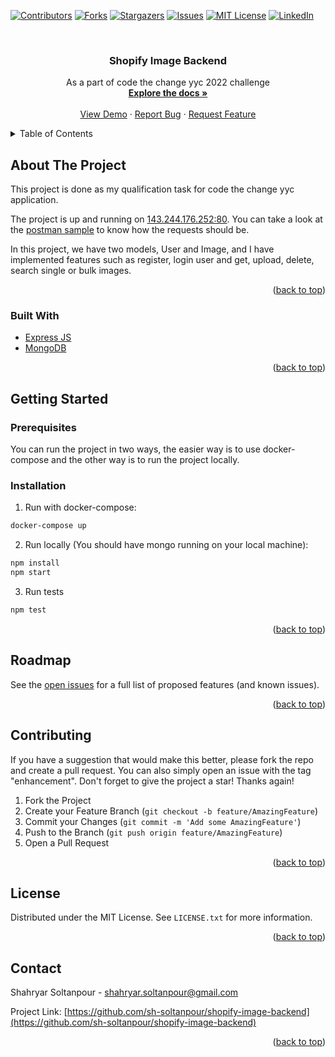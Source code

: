 <div id="top"></div>
<!--
*** Thanks for checking out the Best-README-Template. If you have a suggestion
*** that would make this better, please fork the repo and create a pull request
*** or simply open an issue with the tag "enhancement".
*** Don't forget to give the project a star!
*** Thanks again! Now go create something AMAZING! :D
-->



<!-- PROJECT SHIELDS -->
<!--
*** I'm using markdown "reference style" links for readability.
*** Reference links are enclosed in brackets [ ] instead of parentheses ( ).
*** See the bottom of this document for the declaration of the reference variables
*** for contributors-url, forks-url, etc. This is an optional, concise syntax you may use.
*** https://www.markdownguide.org/basic-syntax/#reference-style-links
-->
[![Contributors][contributors-shield]][contributors-url]
[![Forks][forks-shield]][forks-url]
[![Stargazers][stars-shield]][stars-url]
[![Issues][issues-shield]][issues-url]
[![MIT License][license-shield]][license-url]
[![LinkedIn][linkedin-shield]][linkedin-url]



<!-- PROJECT LOGO -->
<br />
<div align="center">

<h3 align="center">Shopify Image Backend</h3>

  <p align="center">
    As a part of code the change yyc 2022 challenge
    <br />
    <a href="https://github.com/sh-soltanpour/shopify-image-backend"><strong>Explore the docs »</strong></a>
    <br />
    <br />
    <a href="https://github.com/sh-soltanpour/shopify-image-backend">View Demo</a>
    ·
    <a href="https://github.com/sh-soltanpour/shopify-image-backend/issues">Report Bug</a>
    ·
    <a href="https://github.com/sh-soltanpour/shopify-image-backend/issues">Request Feature</a>
  </p>
</div>



<!-- TABLE OF CONTENTS -->
<details>
  <summary>Table of Contents</summary>
  <ol>
    <li>
      <a href="#about-the-project">About The Project</a>
      <ul>
        <li><a href="#built-with">Built With</a></li>
      </ul>
    </li>
    <li>
      <a href="#getting-started">Getting Started</a>
      <ul>
        <li><a href="#prerequisites">Prerequisites</a></li>
        <li><a href="#installation">Installation</a></li>
      </ul>
    </li>
    <li><a href="#usage">Usage</a></li>
    <li><a href="#roadmap">Roadmap</a></li>
    <li><a href="#contributing">Contributing</a></li>
    <li><a href="#license">License</a></li>
    <li><a href="#contact">Contact</a></li>
    <li><a href="#acknowledgments">Acknowledgments</a></li>
  </ol>
</details>



<!-- ABOUT THE PROJECT -->

## About The Project

This project is done as my qualification task
for code the change yyc application.

The project is up and running on [143.244.176.252:80](143.244.176.252:80).
You can take a look at the [postman sample](./image.postman_collection.json) to know how the requests should be.

In this project, we have two models, User and Image, and I have implemented features such as register, login user and get, upload, delete, search single or bulk images. 



<p align="right">(<a href="#top">back to top</a>)</p>

### Built With

* [Express JS](https://expressjs.com/)
* [MongoDB](https://www.mongodb.com/)

<p align="right">(<a href="#top">back to top</a>)</p>



<!-- GETTING STARTED -->

## Getting Started

### Prerequisites

You can run the project in two ways, the easier way is to use docker-compose and the other way is to run the project locally. 

### Installation

1. Run with docker-compose:

```sh
docker-compose up
   ```

2. Run locally (You should have mongo running on your local machine):

```sh
npm install
npm start
```

3. Run tests

```sh
npm test
```


<p align="right">(<a href="#top">back to top</a>)</p>


<!-- ROADMAP -->

## Roadmap

See the [open issues](https://github.com/sh-soltanpour/shopify-image-backend/issues) for a full list of proposed
features (and known issues).

<p align="right">(<a href="#top">back to top</a>)</p>


<!-- CONTRIBUTING -->

## Contributing

If you have a suggestion that would make this better, please fork the repo and create a pull request. You can also
simply open an issue with the tag "enhancement". Don't forget to give the project a star! Thanks again!

1. Fork the Project
2. Create your Feature Branch (`git checkout -b feature/AmazingFeature`)
3. Commit your Changes (`git commit -m 'Add some AmazingFeature'`)
4. Push to the Branch (`git push origin feature/AmazingFeature`)
5. Open a Pull Request

<p align="right">(<a href="#top">back to top</a>)</p>

<!-- LICENSE -->

## License

Distributed under the MIT License. See `LICENSE.txt` for more information.

<p align="right">(<a href="#top">back to top</a>)</p>



<!-- CONTACT -->

## Contact

Shahryar Soltanpour - shahryar.soltanpour@gmail.com

Project
Link: [https://github.com/sh-soltanpour/shopify-image-backend](https://github.com/sh-soltanpour/shopify-image-backend)

<p align="right">(<a href="#top">back to top</a>)</p>



<!-- MARKDOWN LINKS & IMAGES -->
<!-- https://www.markdownguide.org/basic-syntax/#reference-style-links -->

[contributors-shield]: https://img.shields.io/github/contributors/sh-soltanpour/shopify-image-backend.svg?style=for-the-badge

[contributors-url]: https://github.com/sh-soltanpour/shopify-image-backend/graphs/contributors

[forks-shield]: https://img.shields.io/github/forks/sh-soltanpour/shopify-image-backend.svg?style=for-the-badge

[forks-url]: https://github.com/sh-soltanpour/shopify-image-backend/network/members

[stars-shield]: https://img.shields.io/github/stars/sh-soltanpour/shopify-image-backend.svg?style=for-the-badge

[stars-url]: https://github.com/sh-soltanpour/shopify-image-backend/stargazers

[issues-shield]: https://img.shields.io/github/issues/sh-soltanpour/shopify-image-backend.svg?style=for-the-badge

[issues-url]: https://github.com/sh-soltanpour/shopify-image-backend/issues

[license-shield]: https://img.shields.io/github/license/sh-soltanpour/shopify-image-backend.svg?style=for-the-badge

[license-url]: https://github.com/sh-soltanpour/shopify-image-backend/blob/master/LICENSE.txt

[linkedin-shield]: https://img.shields.io/badge/-LinkedIn-black.svg?style=for-the-badge&logo=linkedin&colorB=555

[linkedin-url]: https://linkedin.com/in/soltanpour

[product-screenshot]: images/screenshot.png